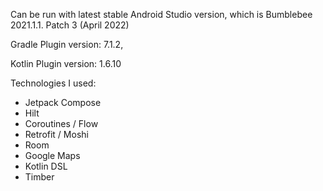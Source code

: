 Can be run with latest stable Android Studio version, which is Bumblebee 2021.1.1. Patch 3 (April 2022)

Gradle Plugin version: 7.1.2,

Kotlin Plugin version: 1.6.10

Technologies I used:

- Jetpack Compose
- Hilt
- Coroutines / Flow
- Retrofit / Moshi
- Room
- Google Maps
- Kotlin DSL
- Timber

